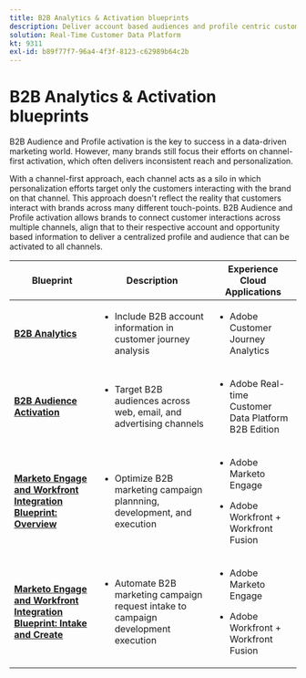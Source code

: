 ```yaml
---
title: B2B Analytics & Activation blueprints
description: Deliver account based audiences and profile centric customer experiences with Real-time Customer Data Platform.
solution: Real-Time Customer Data Platform
kt: 9311
exl-id: b89f77f7-96a4-4f3f-8123-c62989b64c2b
---
```

# B2B Analytics & Activation blueprints

B2B Audience and Profile activation is the key to success in a data-driven marketing world. However, many brands still focus their efforts on channel-first activation, which often delivers inconsistent reach and personalization.

With a channel-first approach, each channel acts as a silo in which personalization efforts target only the customers interacting with the brand on that channel. This approach doesn't reflect the reality that customers interact with brands across many different touch-points. B2B Audience and Profile activation allows brands to connect customer interactions across multiple channels, align that to their respective account and opportunity based information to deliver a centralized profile and audience that can be activated to all channels.

| Blueprint | Description| Experience Cloud Applications|
|---|---|---|
| **[B2B Analytics](https://experienceleague.adobe.com/docs/analytics-platform/using/cja-usecases/b2b.html)** | <ul><li>Include B2B account information in customer journey analysis</li></ul>|<ul><li>Adobe Customer Journey Analytics</li></ul>|
| **[B2B Audience Activation](b2bactivation.md)** | <ul><li>Target B2B audiences across web, email, and advertising channels</li></ul>|<ul><li>Adobe Real-time Customer Data Platform B2B Edition</li></ul>|
| **[Marketo Engage and Workfront Integration Blueprint: Overview](/help/blueprints/b2b/marketo-engage-and-workfront-integration-blueprint/overview.md)** | <ul><li>Optimize B2B marketing campaign plannning, development, and execution</li></ul>|<ul><li>Adobe Marketo Engage</li></ul><ul><li>Adobe Workfront + Workfront Fusion</li></ul>|
| **[Marketo Engage and Workfront Integration Blueprint: Intake and Create](/help/blueprints/b2b/marketo-engage-and-workfront-integration-blueprint/intake-and-create.md)** | <ul><li>Automate B2B marketing campaign request intake to campaign development execution</li></ul>|<ul><li>Adobe Marketo Engage</li></ul><ul><li>Adobe Workfront + Workfront Fusion</li></ul>|
